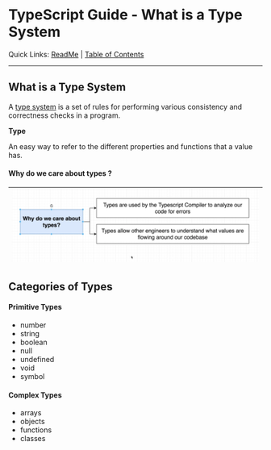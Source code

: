 # TypeScript Guide - What is a Type System
Quick Links: [ReadMe](../README.md) | [Table of Contents](./docs/00-index.md)

---

## What is a Type System

A [type system](https://codeburst.io/types-type-systems-and-typescript-4ac858298e5e) is a set of rules for performing various consistency and correctness checks in a program.

**Type**

An easy way to refer to the different properties and functions that a value has.

#### Why do we care about types ? 

|![](./screenshots/04-why-types.png)
|--


## Categories of Types

#### Primitive Types

 - number
 - string
 - boolean
 - null
 - undefined
 - void
 - symbol


#### Complex Types

 - arrays
 - objects
 - functions
 - classes